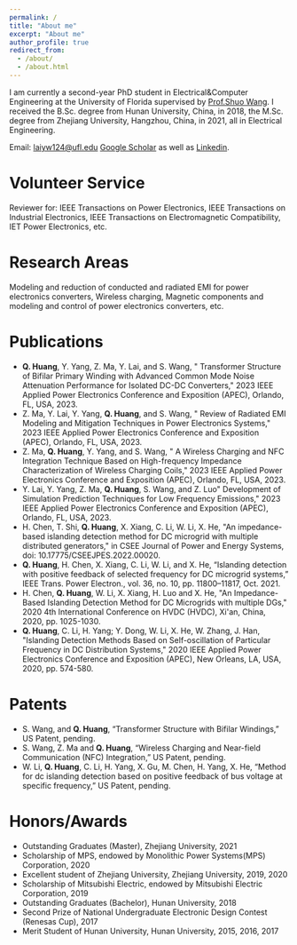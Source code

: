```yaml
---
permalink: /
title: "About me"
excerpt: "About me"
author_profile: true
redirect_from: 
  - /about/
  - /about.html
---
```


I am currently a second-year PhD student in Electrical&Computer Engineering at the University of Florida supervised by [Prof.Shuo Wang](https://peeprlgator.github.io/Shuo.Wang/index.html).  I received the B.Sc. degree from Hunan University, China, in 2018, the M.Sc. degree from Zhejiang University, Hangzhou, China, in 2021, all in Electrical Engineering.

Email: laiyw124@ufl.edu [Google Scholar](https://scholar.google.com/citations?user=sWxlJD4AAAAJ&hl=en) as well as [Linkedin](https://www.linkedin.com/in/yanwen-lai-741102140/).

Volunteer Service
======
Reviewer  for: IEEE Transactions on Power Electronics, IEEE Transactions on Industrial Electronics, IEEE Transactions on Electromagnetic Compatibility, IET Power Electronics, etc.

Research Areas
======
Modeling and reduction of conducted and radiated EMI for power electronics converters, Wireless charging, Magnetic components and modeling and control of power electronics converters, etc.


Publications
======
* __Q. Huang__, Y. Yang, Z. Ma, Y. Lai, and S. Wang, " Transformer Structure of Bifilar Primary Winding with Advanced Common Mode Noise Attenuation Performance for Isolated DC-DC Converters," 2023 IEEE Applied Power Electronics Conference and Exposition (APEC), Orlando, FL, USA, 2023.
* Z. Ma, Y. Lai, Y. Yang, __Q. Huang__, and S. Wang, " Review of Radiated EMI Modeling and Mitigation Techniques in Power Electronics Systems," 2023 IEEE Applied Power Electronics Conference and Exposition (APEC), Orlando, FL, USA, 2023.
* Z. Ma, __Q. Huang__, Y. Yang, and S. Wang, " A Wireless Charging and NFC Integration Technique Based on High-frequency Impedance Characterization of Wireless Charging Coils," 2023 IEEE Applied Power Electronics Conference and Exposition (APEC), Orlando, FL, USA, 2023.
* Y. Lai, Y. Yang, Z. Ma, __Q. Huang__, S. Wang, and Z. Luo" Development of Simulation Prediction Techniques for Low Frequency Emissions," 2023 IEEE Applied Power Electronics Conference and Exposition (APEC), Orlando, FL, USA, 2023.  
* H. Chen, T. Shi, __Q. Huang__, X. Xiang, C. Li, W. Li, X. He, "An impedance-based islanding detection method for DC microgrid with multiple distributed generators," in CSEE Journal of Power and Energy Systems, doi: 10.17775/CSEEJPES.2022.00020.
* __Q. Huang__, H. Chen, X. Xiang, C. Li, W. Li, and X. He, “Islanding detection with positive feedback of selected frequency for DC microgrid systems,” IEEE Trans. Power Electron., vol. 36, no. 10, pp. 11800–11817, Oct. 2021.
* H. Chen, __Q. Huang__, W. Li, X. Xiang, H. Luo and X. He, "An Impedance-Based Islanding Detection Method for DC Microgrids with multiple DGs," 2020 4th International Conference on HVDC (HVDC), Xi'an, China, 2020, pp. 1025-1030.
* __Q. Huang__, C. Li, H. Yang; Y. Dong, W. Li, X. He, W. Zhang, J. Han, "Islanding Detection Methods Based on Self-oscillation of Particular Frequency in DC Distribution Systems," 2020 IEEE Applied Power Electronics Conference and Exposition (APEC), New Orleans, LA, USA, 2020, pp. 574-580.

Patents
======

* S. Wang, and __Q. Huang__, “Transformer Structure with Bifilar Windings,” US Patent, pending.
* S. Wang, Z. Ma and __Q. Huang__, “Wireless Charging and Near-field Communication (NFC) Integration,” US Patent, pending.
* W. Li, __Q. Huang__, C. Li, H. Yang, X. Gu, M. Chen, H. Yang, X. He, “Method for dc islanding detection based on positive feedback of bus voltage at specific frequency,” US Patent, pending.

Honors/Awards
======
* Outstanding Graduates (Master), Zhejiang University, 2021
* Scholarship of MPS, endowed by Monolithic Power Systems(MPS) Corporation, 2020
* Excellent student of Zhejiang University, Zhejiang University, 2019, 2020
* Scholarship of Mitsubishi Electric, endowed by Mitsubishi Electric Corporation, 2019
* Outstanding Graduates (Bachelor), Hunan University, 2018
* Second Prize of National Undergraduate Electronic Design Contest (Renesas Cup), 2017
* Merit Student of Hunan University, Hunan University, 2015, 2016, 2017




